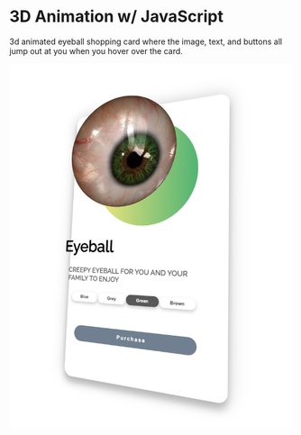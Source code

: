 # 3D Animation w/ JavaScript

3d animated eyeball shopping card where the image, text, and buttons all jump out at you when you hover over the card.

![3d Eyeball card](js-3d-animation/screenshot.png?raw=true 'Eyeball Screenshot')
